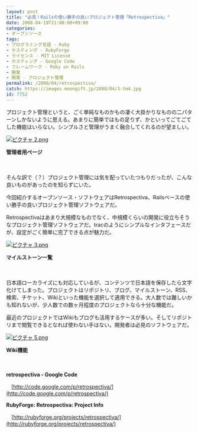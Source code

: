 ```yaml
---
layout: post
title: "必見！Railsの使い勝手の良いプロジェクト管理「Retrospectiva」"
date: 2008-04-19T21:00:00+09:00
categories:
- オープンソース
tags: 
- プログラミング言語 - Ruby
- ホスティング - RubyForge
- ライセンス - MIT License
- ホスティング - Google Code
- フレームワーク - Ruby on Rails
- 開発
- 開発 - プロジェクト管理
permalink: /2008/04/retrospectiva/
catch: https://images.moongift.jp/2008/04/3-tm4.jpg
id: 7752
---
```

プロジェクト管理というと、ごく単純なものかもの凄く大掛かりなものの二パターンしかないように思える。あまりに簡単ではもの足りず、かといってごてごてした機能はいらない。シンプルさと管理がうまく融合してくれるのが望ましい。

  

[![ピクチャ 2.png](https://images.moongift.jp/2008/04/2-tm8.jpg)](https://images.moongift.jp/2008/04/215.jpg)  
  
**管理者用ページ**

  

　

  

そんな訳で（？）プロジェクト管理には気を配っていたつもりだったが、こんな良いものがあったのを知らずにいた。

  

今回紹介するオープンソース・ソフトウェアはRetrospectiva、Railsベースの使い勝手の良いプロジェクト管理ソフトウェアだ。

  
  
<!--more-->  

Retrospectivaはあまり大規模なものでなく、中規模くらいの開発に役立ちそうなプロジェクト管理ソフトウェアだ。tracのようにシンプルなインタフェースだが、設定がごく簡単に完了できる点が魅力だ。

  

[![ピクチャ 3.png](https://images.moongift.jp/2008/04/3-tm4.jpg)](https://images.moongift.jp/2008/04/36.jpg)  
  
**マイルストーン一覧**

  

　

  

日本語ローカライズにも対応しているが、コンテンツで日本語を保存したら文字化けてしまった。プロジェクトはリポジトリ、ブログ、マイルストーン、RSS、検索、チケット、Wikiといった機能を選択して適用できる。大人数では難しいかも知れないが、少人数での数ヶ月程度のプロジェクトなら十分な機能だ。

  

最近のプロジェクトではWikiもブログも活用するケースが多い。そしてリポジトリまで閲覧できるとなれば使わない手はない。開発者は必見のソフトウェアだ。

  

[![ピクチャ 5.png](https://images.moongift.jp/2008/04/5-tm5.jpg)](https://images.moongift.jp/2008/04/56.jpg)  
  
**Wiki機能**

  

　

  

**retrospectiva - Google Code**  
  
　[http://code.google.com/p/retrospectiva/](http://code.google.com/p/retrospectiva/)

  

**RubyForge: Retrospectiva: Project Info**  
  
　[http://rubyforge.org/projects/retrospectiva/](http://rubyforge.org/projects/retrospectiva/)

  
